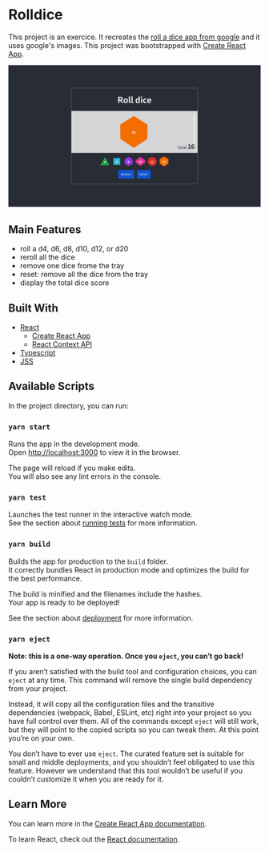# Rolldice

This project is an exercice. It recreates the [roll a dice app from google](https://www.google.com/search?q=roll+dice) and it uses google's images.
This project was bootstrapped with [Create React App](https://github.com/facebook/create-react-app).

![rollDiceScreenshot](https://raw.githubusercontent.com/BaptisteBenti/rolldice/main/src/assets/images/screenshot-roll-dice.png)

## Main Features

- roll a d4, d6, d8, d10, d12, or d20
- reroll all the dice
- remove one dice frome the tray
- reset: remove all the dice from the tray
- display the total dice score

## Built With

- [React](https://reactjs.org/)
  - [Create React App](https://create-react-app.dev/)
  - [React Context API](https://reactjs.org/docs/context.html)
- [Typescript](https://www.typescriptlang.org/)
- [JSS](https://cssinjs.org/?v=v10.8.0)

## Available Scripts

In the project directory, you can run:

### `yarn start`

Runs the app in the development mode.\
Open [http://localhost:3000](http://localhost:3000) to view it in the browser.

The page will reload if you make edits.\
You will also see any lint errors in the console.

### `yarn test`

Launches the test runner in the interactive watch mode.\
See the section about [running tests](https://facebook.github.io/create-react-app/docs/running-tests) for more information.

### `yarn build`

Builds the app for production to the `build` folder.\
It correctly bundles React in production mode and optimizes the build for the best performance.

The build is minified and the filenames include the hashes.\
Your app is ready to be deployed!

See the section about [deployment](https://facebook.github.io/create-react-app/docs/deployment) for more information.

### `yarn eject`

**Note: this is a one-way operation. Once you `eject`, you can’t go back!**

If you aren’t satisfied with the build tool and configuration choices, you can `eject` at any time. This command will remove the single build dependency from your project.

Instead, it will copy all the configuration files and the transitive dependencies (webpack, Babel, ESLint, etc) right into your project so you have full control over them. All of the commands except `eject` will still work, but they will point to the copied scripts so you can tweak them. At this point you’re on your own.

You don’t have to ever use `eject`. The curated feature set is suitable for small and middle deployments, and you shouldn’t feel obligated to use this feature. However we understand that this tool wouldn’t be useful if you couldn’t customize it when you are ready for it.

## Learn More

You can learn more in the [Create React App documentation](https://facebook.github.io/create-react-app/docs/getting-started).

To learn React, check out the [React documentation](https://reactjs.org/).
